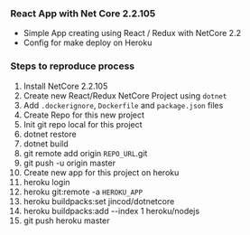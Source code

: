 ### React App with Net Core 2.2.105

- Simple App creating using React / Redux with NetCore 2.2
- Config for make deploy on Heroku

### Steps to reproduce process

1. Install NetCore 2.2.105
2. Create new React/Redux NetCore Project using `dotnet`
3. Add `.dockerignore`, `Dockerfile` and `package.json` files
4. Create Repo for this new project
5. Init git repo local for this project
6. dotnet restore
7. dotnet build
8. git remote add origin `REPO_URL`.git
9. git push -u origin master
10. Create new app for this project on heroku
11. heroku login
12. heroku git:remote -a `HEROKU_APP`
13. heroku buildpacks:set jincod/dotnetcore
14. heroku buildpacks:add --index 1 heroku/nodejs
15. git push heroku master
